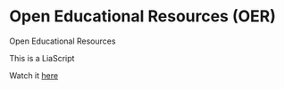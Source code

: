 # Open Educational Resources (OER)
Open Educational Resources

This is a LiaScript 

Watch it [here](https://liascript.github.io/course/?)
